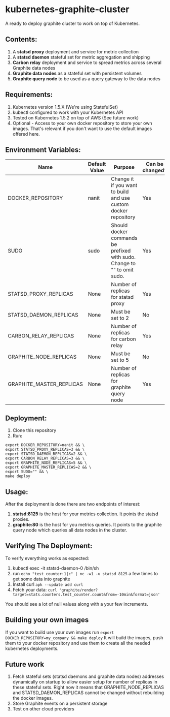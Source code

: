 # kubernetes-graphite-cluster

A ready to deploy graphite cluster to work on top of Kubernetes.

## Contents:
1. A **statsd proxy** deployment and service for metric collection
2. A **statsd daemon** stateful set for metric aggregation and shipping
2. **Carbon relay** deployment and service to spread metrics across several Graphite data nodes
3. **Graphite data nodes** as a stateful set with persistent volumes
4. **Graphite query node** to be used as a query gateway to the data nodes

## Requirements:
1. Kubernetes version 1.5.X (We're using StatefulSet)
2. kubectl configured to work with your Kubernetes API
3. Tested on Kubernetes 1.5.2 on top of AWS (See future work)
4. Optional - Access to your own docker repository to store your own images. That's relevant if you don't want to use the default images offered here.

## Environment Variables:
| Name                     | Default Value | Purpose                                                                  | Can be changed? |
|--------------------------|---------------|--------------------------------------------------------------------------|-----------------|
| DOCKER_REPOSITORY        | nanit         | Change it if you want to build and use custom docker repository          | Yes             |
| SUDO                     | sudo          | Should docker commands be prefixed with sudo. Change to "" to omit sudo. | Yes             |
| STATSD_PROXY_REPLICAS    | None          | Number of replicas for statsd proxy                                      | Yes             |
| STATSD_DAEMON_REPLICAS   | None          | Must be set to 2                                                         | No              |
| CARBON_RELAY_REPLICAS    | None          | Number of replicas for carbon relay                                      | Yes             |
| GRAPHITE_NODE_REPLICAS   | None          | Must be set to 5                                                         | No              |
| GRAPHITE_MASTER_REPLICAS | None          | Number of replicas for graphite query node                               | Yes             |

## Deployment:
1. Clone this repository
2. Run:
```
export DOCKER_REPOSITORY=nanit && \
export STATSD_PROXY_REPLICAS=3 && \
export STATSD_DAEMON_REPLICAS=2 && \
export CARBON_RELAY_REPLICAS=3 && \ 
export GRAPHITE_NODE_REPLICAS=5 && \
export GRAPHITE_MASTER_REPLICAS=2 && \
export SUDO="" && \
make deploy
```
## Usage:
After the deployment is done there are two endpoints of interest:

1. **statsd:8125** is the host for your metrics collection. It points the statsd proxies.
2. **graphite:80** is the host for you metrics queries. It points to the graphite query node which queries all data nodes in the cluster.


## Verifying The Deployment:
To verify everything works as expected:

1. kubectl exec -it statsd-daemon-0 /bin/sh
2. run `echo "test_counter:1|c" | nc -w1 -u statsd 8125` a few times to get some data into graphite
3. Install curl `apk --update add curl`
4. Fetch your data: `curl 'graphite/render?target=stats.counters.test_counter.count&from=-10min&format=json'`

You should see a lot of null values along with a your few increments.

## Building your own images
If you want to build use your own images run `export DOCKER_REPOSITORY=my_company && make deploy`
It will build the images, push them to your docker repository and use them to create all the needed kubernetes deployments.

## Future work
1. Fetch stateful sets (statsd daemons and graphite data nodes) addresses dynamically on startup to allow easier setup for number of replicas in these stateful sets. Right now it means that GRAPHITE_NODE_REPLICAS and STATSD_DAEMON_REPLICAS cannot be changed without rebuilding the docker images.
2. Store Graphite events on a persistent storage
3. Test on other cloud providers
